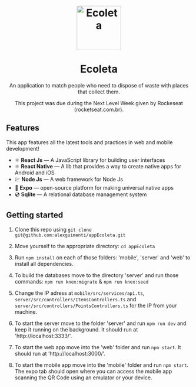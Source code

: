 <h1 align="center">
<br>
  <img src="https://66.media.tumblr.com/bbadff36e7476287dca8c4cd0afdb67e/02014eeb4b03fe2c-c2/s250x400/8a36e5374c42ccfab57c0c7001c021faf20d8bb5.jpg" alt="Ecoleta" width="120">
<br>
<br>
Ecoleta
</h1>

<p align="center">An application to match people who need to dispose of waste with places that collect them.</p>
<p align="center">This project was due during the Next Level Week given by Rockeseat (rocketseat.com.br).</p>


## Features
[//]: # (Add the features of your project here:)
This app features all the latest tools and practices in web and mobile development!

- ⚛️ **React Js** — A JavaScript library for building user interfaces
- ⚛️ **React Native** — A lib that provides a way to create native apps for Android and iOS
- 💹 **Node Js** — A web framework for Node Js
- 📱 **Expo** — open-source platform for making universal native apps
- 💿 **Sqlite** — A relational database management system

## Getting started

1. Clone this repo using ```git clone git@github.com:alexguimenti/appEcoleta.git```

2. Move yourself to the appropriate directory: ```cd appEcoleta```

3. Run ```npm install``` on each of those folders: 'mobile', 'server' and 'web' to install all dependencies.

4. To build the databases move to the directory 'server' and run those commands: ```npm run knex:migrate``` & ```npm run knex:seed```

5. Change the IP adress at ```mobile/src/services/api.ts```, ```server/src/controllers/ItemsControllers.ts``` and ```server/src/controllers/PointsControllers.ts``` for the IP from your machine.

6. To start the server move to the folder 'server' and run ```npm run dev``` and keep it running on the background. It should run at 'http://localhost:3333/'.

7. To start the web app move into the 'web' folder and run ```npm start```. It should run at 'http://localhost:3000/'.

8. To start the mobile app move into the 'mobile' folder and run ```npm start```. The expo tab should open where you can access the mobile app scanning the QR Code using an emulator or your device.
